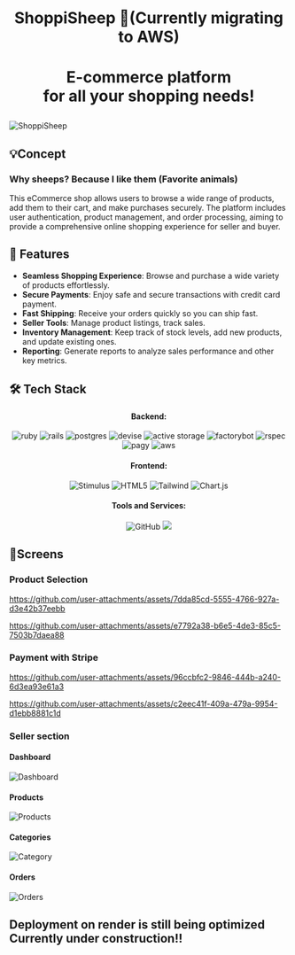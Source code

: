 # <p align="center">**ShoppiSheep** <a>🐑</a>(Currently migrating to AWS)</p>
# <p align="center">E-commerce platform<br> for all your shopping needs!</p>

![ShoppiSheep](https://github.com/user-attachments/assets/e0c9df7d-e931-493c-954c-f008eee064a0)


## 💡**Concept**
### Why sheeps? Because I like them (Favorite animals)

This eCommerce shop allows users to browse a wide range of products, add them to their cart, and make purchases securely. The platform includes user authentication, product management, and order processing, aiming to provide a comprehensive online shopping experience for seller and buyer.

## 🧐 Features
- **Seamless Shopping Experience**: Browse and purchase a wide variety of products effortlessly.
- **Secure Payments**: Enjoy safe and secure transactions with credit card payment.
- **Fast Shipping**: Receive your orders quickly so you can ship fast.
- **Seller Tools**: Manage product listings, track sales.
- **Inventory Management**: Keep track of stock levels, add new products, and update existing ones.
- **Reporting**: Generate reports to analyze sales performance and other key metrics.

## 🛠️ Tech Stack

<h4 align="center">Backend:</h4>

<p align="center">
  <img src="https://img.shields.io/badge/ruby-%23CC342D.svg?style=for-the-badge&logo=ruby&logoColor=white" alt="ruby" />
  <img src="https://img.shields.io/badge/rails-%23CC0000.svg?style=for-the-badge&logo=ruby-on-rails&logoColor=white" alt="rails" />
  <img src="https://img.shields.io/badge/postgres-%23316192.svg?style=for-the-badge&logo=postgresql&logoColor=white" alt="postgres" />
  <img src="https://img.shields.io/badge/devise-EC1C24?style=for-the-badge&logo=devise&logoColor=white" alt="devise" />
  <img src="https://img.shields.io/badge/active%20storage-48BB78?style=for-the-badge&logo=activestorage&logoColor=white" alt="active storage" />
  <img src="https://img.shields.io/badge/factorybot-49A942?style=for-the-badge&logo=factorybot&logoColor=white" alt="factorybot" />
  <img src="https://img.shields.io/badge/rspec-8B008B?style=for-the-badge&logo=rspec&logoColor=white" alt="rspec" />
  <img src="https://img.shields.io/badge/pagy-48BB78?style=for-the-badge&logo=pagy&logoColor=white" alt="pagy" />
  <img src="https://img.shields.io/badge/aws-232F3E?style=for-the-badge&logo=amazon-aws&logoColor=white" alt="aws" />
</p>

<h4 align="center">Frontend:</h4>

<p align="center">
  <img src="https://img.shields.io/badge/Stimulus-333333?style=for-the-badge&logo=stimulus&logoColor=white" alt="Stimulus" />
  <img src="https://img.shields.io/badge/HTML5-E34F26?style=for-the-badge&logo=html5&logoColor=white" alt="HTML5" />
  <img src="https://img.shields.io/badge/Tailwind-38B2AC?style=for-the-badge&logo=tailwindcss&logoColor=white" alt="Tailwind" />
  <img src="https://img.shields.io/badge/Chart.js-FF6384?style=for-the-badge&logo=chartdotjs&logoColor=white" alt="Chart.js" />
</p>

<h4 align="center">Tools and Services:</h4>

<p align="center">
  <img src="https://img.shields.io/badge/GitHub-181717?style=for-the-badge&logo=github&logoColor=white" alt="GitHub" />
  <img src="https://img.shields.io/badge/Git-F05032?style=for-the-badge&logo=git&logoColor=white"
</p>

## 📱Screens 

### **Product Selection**
https://github.com/user-attachments/assets/7dda85cd-5555-4766-927a-d3e42b37eebb

https://github.com/user-attachments/assets/e7792a38-b6e5-4de3-85c5-7503b7daea88

### **Payment with Stripe**
https://github.com/user-attachments/assets/96ccbfc2-9846-444b-a240-6d3ea93e61a3

https://github.com/user-attachments/assets/c2eec41f-409a-479a-9954-d1ebb8881c1d

### **Seller section**
#### **Dashboard**
![Dashboard](https://github.com/user-attachments/assets/f8a9dfc4-19b9-4a76-a0a6-c97a670b374f)
#### **Products**
![Products](https://github.com/user-attachments/assets/4a58f1c3-3535-43be-96a5-784fd74ca5b7)
#### **Categories**
![Category](https://github.com/user-attachments/assets/a40c1403-f967-4789-9623-c1da69ec5cb1)
#### **Orders**
![Orders](https://github.com/user-attachments/assets/ff3545e3-fae5-4c71-8dc2-81310fdd6125)

## **Deployment on render is still being optimized** Currently under construction!!
